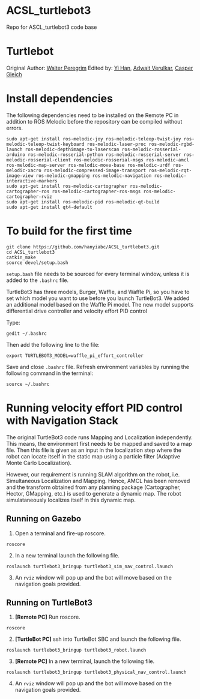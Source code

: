 # ACSL_turtlebot3
Repo for ASCL_turtlebot3 code base

# Turtlebot
Original Author: [Walter Peregrim](https://github.com/walterperegrim)
Edited by: [Yi Han](https://github.com/hanyiabc), [Adwait Verulkar](https://github.com/adwaitverulkar), [Casper Gleich](https://github.com/CasperGleich)

# Install dependencies
The following dependencies need to be installed on the Remote PC in addition to ROS Melodic before the repository can be compiled without errors.
```
sudo apt-get install ros-melodic-joy ros-melodic-teleop-twist-joy ros-melodic-teleop-twist-keyboard ros-melodic-laser-proc ros-melodic-rgbd-launch ros-melodic-depthimage-to-laserscan ros-melodic-rosserial-arduino ros-melodic-rosserial-python ros-melodic-rosserial-server ros-melodic-rosserial-client ros-melodic-rosserial-msgs ros-melodic-amcl ros-melodic-map-server ros-melodic-move-base ros-melodic-urdf ros-melodic-xacro ros-melodic-compressed-image-transport ros-melodic-rqt-image-view ros-melodic-gmapping ros-melodic-navigation ros-melodic-interactive-markers
sudo apt-get install ros-melodic-cartographer ros-melodic-cartographer-ros ros-melodic-cartographer-ros-msgs ros-melodic-cartographer-rviz
sudo apt-get install ros-melodic-pid ros-melodic-qt-build
sudo apt-get install qt4-default
```

# To build for the first time
```
git clone https://github.com/hanyiabc/ACSL_turtlebot3.git
cd ACSL_turtlebot3
catkin_make
source devel/setup.bash
```
`setup.bash` file needs to be sourced for every terminal window, unless it is added to the `.bashrc` file.

TurtleBot3 has three models, Burger, Waffle, and Waffle Pi, 
so you have to set which model you want to use before you launch TurtleBot3. 
We added an additional model based on the Waffle Pi model. The new model supports differential drive controller and velocity effort PID control 

Type:

```gedit ~/.bashrc```

Then add the following line to the file:

```export TURTLEBOT3_MODEL=waffle_pi_effort_controller```

Save and close `.bashrc` file. Refresh environment variables by running the following command in the terminal:

```source ~/.bashrc```

# Running velocity effort PID control with Navigation Stack
The original TurtleBot3 code runs Mapping and Localization independently. This means, the environment first needs to be mapped and saved to a map file. Then this file is given as an input in the localization step where the robot can locate itself in the static map using a particle filter (Adaptive Monte Carlo Localization). 

However, our requirement is running SLAM algorithm on the robot, i.e. Simultaneous Localization and Mapping. Hence, AMCL has been removed and the transform obtained from any planning package (Cartographer, Hector, GMapping, etc.) is used to generate a dynamic map. The robot simulataneously localizes itself in this dynamic map.

## Running on Gazebo

1. Open a terminal and fire-up roscore.
```
roscore
```
2. In a new terminal launch the following file.
```
roslaunch turtlebot3_bringup turtlebot3_sim_nav_control.launch 
```
3. An ```rviz``` window will pop up and the bot will move based on the navigation goals provided.

## Running on TurtleBot3

1. **[Remote PC]** Run roscore.
```
roscore
```
2. **[TurtleBot PC]** ssh into TurtleBot SBC and launch the following file.
```
roslaunch turtlebot3_bringup turtlebot3_robot.launch
```
3. **[Remote PC]** In a new terminal, launch the following file.
```
roslaunch turtlebot3_bringup turtlebot3_physical_nav_control.launch 
```
4. An ```rviz``` window will pop up and the bot will move based on the navigation goals provided.


